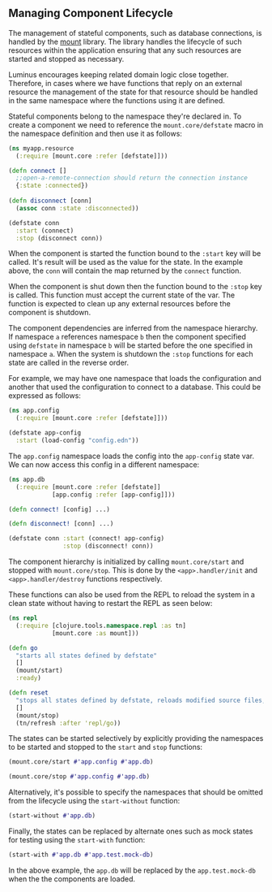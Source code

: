 ## Managing Component Lifecycle

The management of stateful components, such as database connections, is handled by the [mount](https://github.com/tolitius/mount) library.
The library handles the lifecycle of such resources within the application ensuring that any such resources are started
and stopped as necessary.

Luminus encourages keeping related domain logic close together. Therefore, in cases where we have functions that
reply on an external resource the management of the state for that resource should be handled in the same namespace
where the functions using it are defined.
 
Stateful components belong to the namespace they're declared in. To create a component we need to reference
the `mount.core/defstate` macro in the namespace definition and then use it as follows:

```clojure
(ns myapp.resource
  (:require [mount.core :refer [defstate]]))

(defn connect []
  ;;open-a-remote-connection should return the connection instance
  {:state :connected})
  
(defn disconnect [conn]
  (assoc conn :state :disconnected))

(defstate conn
  :start (connect)
  :stop (disconnect conn))
```

When the component is started the function bound to the `:start` key will be called. It's result will be used as the value
for the state. In the example above, the `conn` will contain the map returned by the `connect` function.

When the component is shut down then the function bound to the `:stop` key is called. This function must accept the
current state of the var. The function is expected to clean up any external resources before the component is
shutdown.

The component dependencies are inferred from the namespace hierarchy. If namespace `a` references namespace `b` then
the component specified using `defstate` in namespace `b` will be started before the one specified in namespace `a`.
When the system is shutdown the `:stop` functions for each state are called in the reverse order.

For example, we may have one namespace that loads the configuration and another that used the configuration to connect
to a database. This could be expressed as follows:

```clojure
(ns app.config
  (:require [mount.core :refer [defstate]]))

(defstate app-config
  :start (load-config "config.edn"))
```

The `app.config` namespace loads the config into the `app-config` state var. We can now access this config in a different
namespace:

```clojure
(ns app.db
  (:require [mount.core :refer [defstate]]
            [app.config :refer [app-config]]))

(defn connect! [config] ...)

(defn disconnect! [conn] ...)

(defstate conn :start (connect! app-config)
               :stop (disconnect! conn))
```

The component hierarchy is initialized by calling `mount.core/start` and stopped with `mount.core/stop`. This is done by the
 `<app>.handler/init` and `<app>.handler/destroy` functions respectively.

These functions can also be used from the REPL to reload the system in a clean state without having to restart the REPL
as seen below:

```clojure
(ns repl
  (:require [clojure.tools.namespace.repl :as tn]
            [mount.core :as mount]))

(defn go
  "starts all states defined by defstate"
  []
  (mount/start)
  :ready)

(defn reset
  "stops all states defined by defstate, reloads modified source files, and restarts the states"
  []
  (mount/stop)
  (tn/refresh :after 'repl/go))
```

The states can be started selectively by explicitly providing the namespaces to be started and stopped to the `start`
and `stop` functions:

```clojure
(mount.core/start #'app.config #'app.db)

(mount.core/stop #'app.config #'app.db)
```

Alternatively, it's possible to specify the namespaces that should be omitted from the lifecycle using the
`start-without` function:

```clojure
(start-without #'app.db)
```

Finally, the states can be replaced by alternate ones such as mock states for testing using the `start-with` function:

```clojure
(start-with #'app.db #'app.test.mock-db)
```

In the above example, the `app.db` will be replaced by the `app.test.mock-db` when the the components are loaded.


